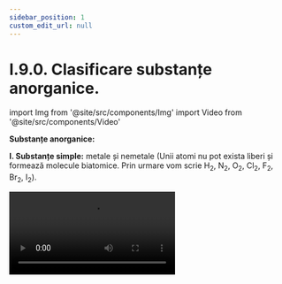 ```yaml
---
sidebar_position: 1
custom_edit_url: null
---
```


# I.9.0. Clasificare substanțe anorganice.



import Img from '@site/src/components/Img'
import Video from '@site/src/components/Video'



<div class="alert alert--primary" role="alert">

**Substanțe anorganice:**


**I. Substanțe simple:** metale și nemetale (Unii atomi nu pot exista liberi și formează molecule biatomice. Prin urmare vom scrie H<sub>2</sub>, N<sub>2</sub>, O<sub>2</sub>,  Cl<sub>2</sub>, F<sub>2</sub>, Br<sub>2</sub>, I<sub>2</sub>).




<Video src="https://www.youtube.com/embed/TmLzFI722-A" lazy={false} />


<br></br>
<br></br>


**II. Substanțe compuse (compuși chimici)** care sunt:

**1. Oxizi**;

**2. Baze**;

**3. Acizi**;

**4. Săruri.**


</div>

